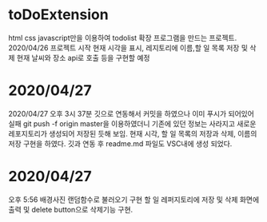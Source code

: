 # toDoExtension

html css javascript만을 이용하여 todolist 확장 프로그램을 만드는 프로젝트.
2020/04/26 프로젝트 시작 현재 시각을 표시, 레지토리에 이름,할 일 목록 저장 및 삭제
현재 날씨와 장소 api로 호출 등을 구현할 예정

# 2020/04/27

2020/04/27 오후 3시 37분 깃으로 연동해서 커밋을 하였으나 이미 푸시가 되어있어 실패
git push -f origin master을 이용하였더니 기존에 있던 정보는 사라지고
새로운 레포지토리가 생성되어 저장된 듯해 보임. 현재 시각, 할 일 목록의 저장과 삭제, 이름의
저장 구현을 하였다. 깃과 연동 후 readme.md 파일도
VSC내에 생성 되었다.

# 2020/04/27

오후 5:56 배경사진 랜덤함수로 불러오기 구현
할 일 레퍼지토리에 저장 및 삭제 화면에 출력 및
delete button으로 삭제기능 구현.
